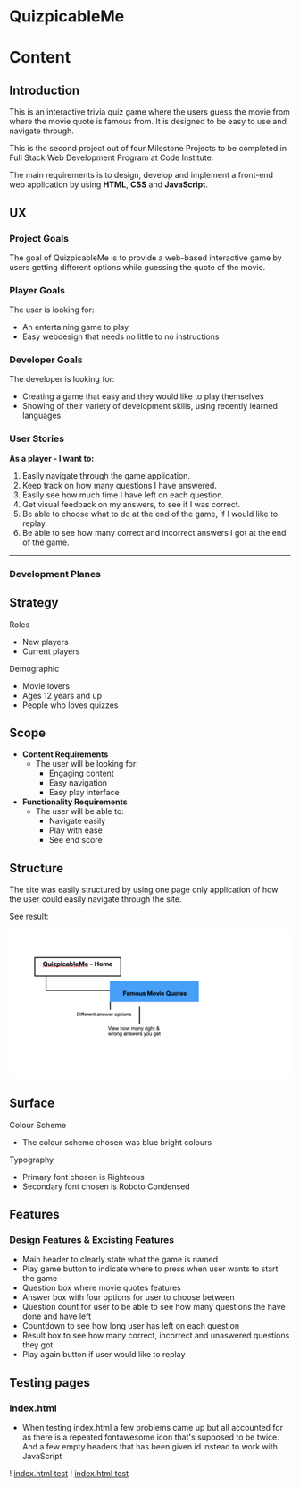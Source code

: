 
# QuizpicableMe

# Content


## Introduction

This is an interactive trivia quiz game where the users guess the movie from where the movie quote is famous from. It is designed to be easy to use and navigate through. 

This is the second project out of four Milestone Projects to be completed in Full Stack Web Development Program at Code Institute. 

The main requirements is to design, develop and implement a front-end web application by using **HTML**, **CSS** and **JavaScript**. 


## UX 

### Project Goals
The goal of QuizpicableMe is to provide a web-based interactive game by users getting different options while guessing the quote of the movie. 

### Player Goals
The user is looking for:
- An entertaining game to play
- Easy webdesign that needs no little to no instructions

### Developer Goals
The developer is looking for:
- Creating a game that easy and they would like to play themselves
- Showing of their variety of development skills, using recently learned languages

### User Stories
**As a player - I want to:**

1. Easily navigate through the game application. 
2. Keep track on how many questions I have answered. 
3. Easily see how much time I have left on each question. 
4. Get visual feedback on my answers, to see if I was correct. 
5. Be able to choose what to do at the end of the game, if I would like to replay. 
6. Be able to see how many correct and incorrect answers I got at the end of the game. 

***

### Development Planes 

Strategy
-

Roles 
- New players 
- Current players 

Demographic
- Movie lovers 
- Ages 12 years and up
- People who loves quizzes

Scope
-

- **Content Requirements**
     - The user will be looking for:
          - Engaging content
          - Easy navigation
          - Easy play interface
- **Functionality Requirements**
     - The user will be able to:
          - Navigate easily
          - Play with ease
          - See end score


Structure
-

The site was easily structured by using one page only application of how the user could easily navigate through the site. 

See result:

![Structure Map](assets/readme-files/Structure-map.png)


## Surface

Colour Scheme
- The colour scheme chosen was blue bright colours

Typography
- Primary font chosen is Righteous 
- Secondary font chosen is Roboto Condensed

## Features

### Design Features & Excisting Features
- Main header to clearly state what the game is named 
- Play game button to indicate where to press when user wants to start the game
- Question box where movie quotes features
- Answer box with four options for user to choose between
- Question count for user to be able to see how many questions the have done and have left
- Countdown to see how long user has left on each question
- Result box to see how many correct, incorrect and unaswered questions they got
- Play again button if user would like to replay

## Testing pages

### Index.html
- When testing index.html a few problems came up but all accounted for as there is a repeated fontawesome icon that's supposed to be twice. And a few empty headers that has been given id instead to work with JavaScript

! [index.html test](assets/testing-files/index-page-test.png)
! [index.html test](assets/testing-files/index-page-test2.png)

